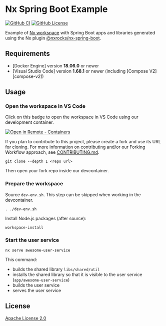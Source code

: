 # Nx Spring Boot Example

[![GitHub CI](https://img.shields.io/github/workflow/status/tschaffter/nx-spring-boot-example/CI.svg?color=007acc&labelColor=555555&logoColor=ffffff&style=for-the-badge&logo=github)](https://github.com/tschaffter/nx-spring-boot-example/actions)
[![GitHub License](https://img.shields.io/github/license/tschaffter/nx-spring-boot-example.svg?color=007acc&labelColor=555555&logoColor=ffffff&style=for-the-badge&logo=github)](https://github.com/tschaffter/nx-spring-boot-example/blob/main/LICENSE)

Example of [Nx workspace] with Spring Boot apps and libraries generated using
the Nx plugin [@nxrocks/nx-spring-boot].

## Requirements

- [Docker Engine] version **18.06.0** or newer
- [Visual Studio Code] version **1.68.1** or newer (including [Compose
  V2][compose-v2])

## Usage

### Open the workspace in VS Code

Click on this badge to open the workspace in VS Code using our development
container.

[![Open in Remote - Containers](https://img.shields.io/static/v1?label=Remote%20-%20Containers&message=Open&color=blue&logo=visualstudiocode&style=for-the-badge)](https://vscode.dev/redirect?url=vscode://ms-vscode-remote.remote-containers/cloneInVolume?url=https://github.com/tschaffter/nx-spring-boot-example "Open in VS Code Remote - Containers")

If you plan to contribute to this project, please create a fork and use its URL
for cloning. For more information on contributing and/or our Forking Workflow
approach, see [CONTRIBUTING.md](.github/CONTRIBUTING.md).

    git clone --depth 1 <repo url>

Then open your fork repo inside our devcontainer.

### Prepare the workspace

Source `dev-env.sh`. This step can be skipped when working in the devcontainer.

    . ./dev-env.sh

Install Node.js packages (after source):

    workspace-install

### Start the user service

    nx serve awesome-user-service

This command:

- builds the shared library `libs/shared/util`
- installs the shared library so that it is visible to the user service
  (`app/awesome-user-service`)
- builds the user service
- serves the user service

## License

[Apache License 2.0]

<!-- Links -->

[Nx workspace]: https://nx.dev/
[Apache License 2.0]: LICENSE.txt
[@nxrocks/nx-spring-boot]: https://github.com/tinesoft/nxrocks/tree/develop/packages/nx-spring-boot